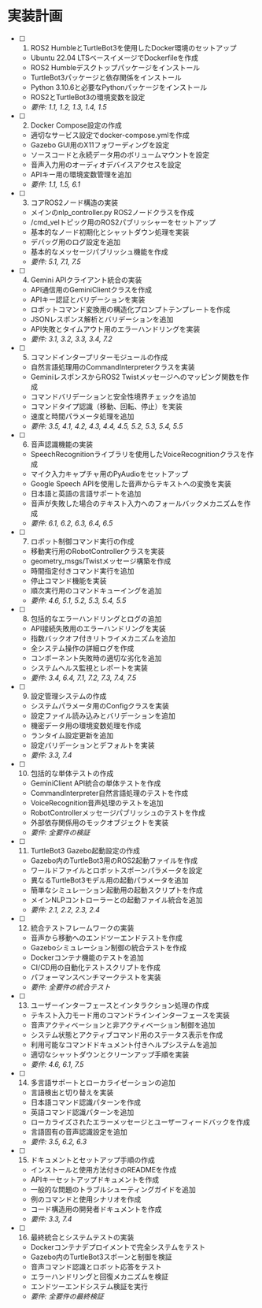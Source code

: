 # 実装計画

- [ ] 1. ROS2 HumbleとTurtleBot3を使用したDocker環境のセットアップ
  - Ubuntu 22.04 LTSベースイメージでDockerfileを作成
  - ROS2 Humbleデスクトップパッケージをインストール
  - TurtleBot3パッケージと依存関係をインストール
  - Python 3.10.6と必要なPythonパッケージをインストール
  - ROS2とTurtleBot3の環境変数を設定
  - _要件: 1.1, 1.2, 1.3, 1.4, 1.5_

- [ ] 2. Docker Compose設定の作成
  - 適切なサービス設定でdocker-compose.ymlを作成
  - Gazebo GUI用のX11フォワーディングを設定
  - ソースコードと永続データ用のボリュームマウントを設定
  - 音声入力用のオーディオデバイスアクセスを設定
  - APIキー用の環境変数管理を追加
  - _要件: 1.1, 1.5, 6.1_

- [ ] 3. コアROS2ノード構造の実装
  - メインのnlp_controller.py ROS2ノードクラスを作成
  - /cmd_velトピック用のROS2パブリッシャーをセットアップ
  - 基本的なノード初期化とシャットダウン処理を実装
  - デバッグ用のログ設定を追加
  - 基本的なメッセージパブリッシュ機能を作成
  - _要件: 5.1, 7.1, 7.5_

- [ ] 4. Gemini APIクライアント統合の実装
  - API通信用のGeminiClientクラスを作成
  - APIキー認証とバリデーションを実装
  - ロボットコマンド変換用の構造化プロンプトテンプレートを作成
  - JSONレスポンス解析とバリデーションを追加
  - API失敗とタイムアウト用のエラーハンドリングを実装
  - _要件: 3.1, 3.2, 3.3, 3.4, 7.2_

- [ ] 5. コマンドインタープリターモジュールの作成
  - 自然言語処理用のCommandInterpreterクラスを実装
  - GeminiレスポンスからROS2 Twistメッセージへのマッピング関数を作成
  - コマンドバリデーションと安全性境界チェックを追加
  - コマンドタイプ認識（移動、回転、停止）を実装
  - 速度と時間パラメータ処理を追加
  - _要件: 3.5, 4.1, 4.2, 4.3, 4.4, 4.5, 5.2, 5.3, 5.4, 5.5_

- [ ] 6. 音声認識機能の実装
  - SpeechRecognitionライブラリを使用したVoiceRecognitionクラスを作成
  - マイク入力キャプチャ用のPyAudioをセットアップ
  - Google Speech APIを使用した音声からテキストへの変換を実装
  - 日本語と英語の言語サポートを追加
  - 音声が失敗した場合のテキスト入力へのフォールバックメカニズムを作成
  - _要件: 6.1, 6.2, 6.3, 6.4, 6.5_

- [ ] 7. ロボット制御コマンド実行の作成
  - 移動実行用のRobotControllerクラスを実装
  - geometry_msgs/Twistメッセージ構築を作成
  - 時間指定付きコマンド実行を追加
  - 停止コマンド機能を実装
  - 順次実行用のコマンドキューイングを追加
  - _要件: 4.6, 5.1, 5.2, 5.3, 5.4, 5.5_

- [ ] 8. 包括的なエラーハンドリングとログの追加
  - API接続失敗用のエラーハンドリングを実装
  - 指数バックオフ付きリトライメカニズムを追加
  - 全システム操作の詳細ログを作成
  - コンポーネント失敗時の適切な劣化を追加
  - システムヘルス監視とレポートを実装
  - _要件: 3.4, 6.4, 7.1, 7.2, 7.3, 7.4, 7.5_

- [ ] 9. 設定管理システムの作成
  - システムパラメータ用のConfigクラスを実装
  - 設定ファイル読み込みとバリデーションを追加
  - 機密データ用の環境変数処理を作成
  - ランタイム設定更新を追加
  - 設定バリデーションとデフォルトを実装
  - _要件: 3.3, 7.4_

- [ ] 10. 包括的な単体テストの作成
  - GeminiClient API統合の単体テストを作成
  - CommandInterpreter自然言語処理のテストを作成
  - VoiceRecognition音声処理のテストを追加
  - RobotControllerメッセージパブリッシュのテストを作成
  - 外部依存関係用のモックオブジェクトを実装
  - _要件: 全要件の検証_

- [ ] 11. TurtleBot3 Gazebo起動設定の作成
  - Gazebo内のTurtleBot3用のROS2起動ファイルを作成
  - ワールドファイルとロボットスポーンパラメータを設定
  - 異なるTurtleBot3モデル用の起動パラメータを追加
  - 簡単なシミュレーション起動用の起動スクリプトを作成
  - メインNLPコントローラーとの起動ファイル統合を追加
  - _要件: 2.1, 2.2, 2.3, 2.4_

- [ ] 12. 統合テストフレームワークの実装
  - 音声から移動へのエンドツーエンドテストを作成
  - Gazeboシミュレーション制御の統合テストを作成
  - Dockerコンテナ機能のテストを追加
  - CI/CD用の自動化テストスクリプトを作成
  - パフォーマンスベンチマークテストを実装
  - _要件: 全要件の統合テスト_

- [ ] 13. ユーザーインターフェースとインタラクション処理の作成
  - テキスト入力モード用のコマンドラインインターフェースを実装
  - 音声アクティベーションと非アクティベーション制御を追加
  - システム状態とアクティブコマンド用のステータス表示を作成
  - 利用可能なコマンドドキュメント付きヘルプシステムを追加
  - 適切なシャットダウンとクリーンアップ手順を実装
  - _要件: 4.6, 6.1, 7.5_

- [ ] 14. 多言語サポートとローカライゼーションの追加
  - 言語検出と切り替えを実装
  - 日本語コマンド認識パターンを作成
  - 英語コマンド認識パターンを追加
  - ローカライズされたエラーメッセージとユーザーフィードバックを作成
  - 言語固有の音声認識設定を追加
  - _要件: 3.5, 6.2, 6.3_

- [ ] 15. ドキュメントとセットアップ手順の作成
  - インストールと使用方法付きのREADMEを作成
  - APIキーセットアップドキュメントを作成
  - 一般的な問題のトラブルシューティングガイドを追加
  - 例のコマンドと使用シナリオを作成
  - コード構造用の開発者ドキュメントを作成
  - _要件: 3.3, 7.4_

- [ ] 16. 最終統合とシステムテストの実装
  - Dockerコンテナデプロイメントで完全システムをテスト
  - Gazebo内のTurtleBot3スポーンと制御を検証
  - 音声コマンド認識とロボット応答をテスト
  - エラーハンドリングと回復メカニズムを検証
  - エンドツーエンドシステム検証を実行
  - _要件: 全要件の最終検証_ 